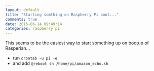 ```yaml
---
layout: default
title: "Starting somthing on Raspberry Pi boot..."
comments: true
date: 2015-06-14 09:49:14
categories: raspberry pi
---
```

This seems to be the easiest way to start something up on bootup of Rasperian...

* run `crontab -u pi -e`
* and add `@reboot sh /home/pi/amazon_echo.sh`